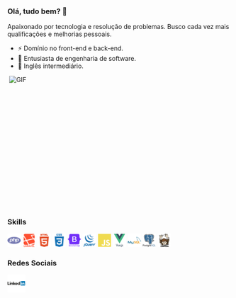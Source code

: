 ### Olá, tudo bem? 👋
Apaixonado por tecnologia e resolução de problemas. Busco cada vez mais qualificações e melhorias pessoais.

- ⚡ Domínio no front-end e back-end.
- 🤔 Entusiasta de engenharia de software.
- 💬 Inglês intermediário.

<img align="right" alt="GIF" src="https://github.com/abhisheknaiidu/abhisheknaiidu/blob/master/code.gif?raw=true" width="500" height="320" />

### Skills
<p float="left">
  <img src="https://raw.githubusercontent.com/devicons/devicon/master/icons/php/php-plain.svg" width="30" height="30">
  <img src="https://raw.githubusercontent.com/devicons/devicon/master/icons/laravel/laravel-plain-wordmark.svg" width="30" height="30">
  <img src="https://raw.githubusercontent.com/devicons/devicon/master/icons/html5/html5-plain-wordmark.svg" width="30" height="30">
  <img src="https://raw.githubusercontent.com/devicons/devicon/master/icons/css3/css3-plain-wordmark.svg" width="30" height="30">
  <img src="https://raw.githubusercontent.com/devicons/devicon/master/icons/bootstrap/bootstrap-plain-wordmark.svg" width="30" height="30">
  <img src="https://raw.githubusercontent.com/devicons/devicon/master/icons/jquery/jquery-plain-wordmark.svg" width="30" height="30">
  <img src="https://raw.githubusercontent.com/devicons/devicon/master/icons/javascript/javascript-plain.svg" width="30" height="30">
  <img src="https://raw.githubusercontent.com/devicons/devicon/master/icons/vuejs/vuejs-original-wordmark.svg" width="30" height="30">
  <img src="https://raw.githubusercontent.com/devicons/devicon/master/icons/mysql/mysql-original-wordmark.svg" width="30" height="30">
  <img src="https://raw.githubusercontent.com/devicons/devicon/master/icons/postgresql/postgresql-original-wordmark.svg" width="30" height="30">
  <img src="https://raw.githubusercontent.com/devicons/devicon/master/icons/composer/composer-original.svg" width="30" height="30">
</p>

### Redes Sociais
<p float="left">
  <a href="https://www.linkedin.com/in/elciidsouza/" target="_blank">
    <img src="https://raw.githubusercontent.com/devicons/devicon/master/icons/linkedin/linkedin-original-wordmark.svg" width="40" height="40">
  </a>
</p>


<!--
**elciidsouza/elciidsouza** is a ✨ _special_ ✨ repository because its `README.md` (this file) appears on your GitHub profile.
![alt text](http://url/to/img.png)

- 🔭 I’m currently working on ...
- 🌱 I’m currently learning ...
- 👯 I’m looking to collaborate on ...
- 🤔 I’m looking for help with ...
- 💬 Ask me about ...
- 📫 How to reach me: ...
- 😄 Pronouns: ...
- ⚡ Fun fact: ...
-->

